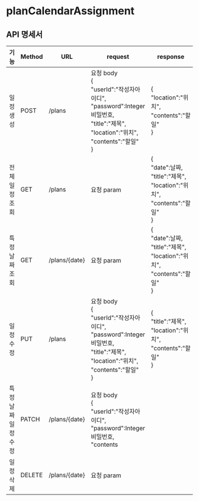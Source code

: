 # **planCalendarAssignment**

## API 명세서
|기능|Method|URL|request|response|상태코드|
|----|----|----|----|----|-----|
|일정 생성|POST|/plans|요청 body <br/> {<br/> "userId":"작성자아이디",<br/>  "password":Integer비밀번호,<br/>  "title":"제목",<br/>  "location":"위치",<br/>  "contents":"할일" <br/> }|{<br/>  "location":"위치", <br/> "contents":"할일" <br/> }|200: 정상등록|
|전체 일정 조회|GET|/plans|요청 param|{<br/> "date":날짜, <br/> "title":"제목",<br/>  "location":"위치",<br/>  "contents":"할일" <br/> }|200: 정상등록|
|특정 날짜 조회|GET|/plans/{date}|요청 param|{<br/> "date":날짜,  <br/> "title":"제목",<br/>  "location":"위치",<br/>  "contents":"할일" <br/> }|200: 정상등록|
|일정 수정|PUT|/plans|요청 body <br/> {<br/> "userId":"작성자아이디", <br/> "password":Integer비밀번호, <br/> "title":"제목",<br/>  "location":"위치",<br/>  "contents":"할일" <br/> }|{<br/>  "title":"제목",<br/>  "location":"위치",<br/>  "contents":"할일" <br/> }|200: 정상등록|
|특정 날짜 일정 수정|PATCH|/plans/{date}|요청 body <br/> {<br/> "userId":"작성자아이디", <br/>"password":Integer비밀번호, <br/>"contents
|일정 삭제|DELETE|/plans/{date}|요청 param| |200: 정상등록|
